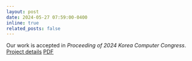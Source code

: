 ```yaml
---
layout: post
date: 2024-05-27 07:59:00-0400
inline: true
related_posts: false
---
```


Our work is accepted in *Proceeding of 2024 Korea Computer Congress*. [Project details](https://krandslam.github.io/projects/1_project/) [PDF](./Web-based%20Exploratory%20Data%20Mining%20System%20for%20Analy.pdf)
